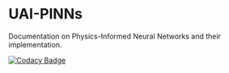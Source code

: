 # UAI-PINNs
Documentation on Physics-Informed Neural Networks and their implementation.


[![Codacy Badge](https://app.codacy.com/project/badge/Grade/2cb491b027e44d519e34ffd5116ec902)](https://www.codacy.com/gh/pescap/UAI-PINNs/dashboard?utm_source=github.com&amp;utm_medium=referral&amp;utm_content=pescap/UAI-PINNs&amp;utm_campaign=Badge_Grade)
